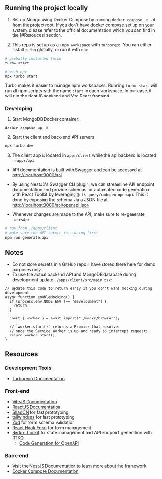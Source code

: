 ## Running the project locally

1. Set up Mongo using Docker Compose by running `docker compose up -d`
   from the project root. If you don't have docker compose set up on your system,
   please refer to the official documentation which you can find in
   the [#Resouces] section.

2. This repo is set up as an `npm workspace` with `turborepo`.
   You can either install `turbo` globally, or run it with `npx`:

```bash
# globally installed turbo
turbo start

# with npx
npx turbo start
```

Turbo makes it easier to manage npm workspaces. Running `turbo start` will run all npm scripts
with the name `start` in each workspace. In our case, it will run the NestJS backend and
Vite React frontend.

### Developing

1. Start MongoDB Docker container:

```bash
docker compose up -d
```

2. Start the client and back-end API servers:

```bash
npx turbo dev
```

3. The client app is located in `apps/client` while the api backend is located in `apps/api`

- API documentation is built with Swagger and can be accessed at [http://localhost:3000/api]()

- By using NestJS's Swagger CLI plugin, we can streamline
  API endpoint documentation and provide schemas for automated code generation with
  React Toolkit by leveraging `@rtk-query/codegen-openapi`.
  This is done by exposing the schema via a JSON file at [http://localhost:3000/api/openapi.json]()

- Whenever changes are made to the API, make sure to re-generate `usersApi`:

```bash
# run from ./apps/client
# make sure the API server is running first
npm run generate:api
```

## Notes

- Do not store secrets in a GitHub repo. I have stored there
  here for demo purposes only.
- To use the actual backend API and MongoDB database during development update `./apps/client/src/main.tsx`:

```tsx
// update this code to return early if you don't want mocking during development
async function enableMocking() {
  if (process.env.NODE_ENV !== "development") {
    return;
  }

  const { worker } = await import("./mocks/browser");

  // `worker.start()` returns a Promise that resolves
  // once the Service Worker is up and ready to intercept requests.
  return worker.start();
}
```

## Resources

### Development Tools

- [Turborepo Documentation](https://turbo.build/repo/docs)

### Front-end

- [ViteJS Documentation](https://vitejs.dev/guide/)
- [ReactJS Documentation](https://react.dev/reference/react)
- [ShadCN](https://ui.shadcn.com/docs) for fast prototyping
- [tailwindcss](https://tailwindcss.com/) for fast prototyping
- [Zod](https://zod.dev/) for form schema validation
- [React Hook Form](https://react-hook-form.com/) for form management
- [Redux Toolkit](https://redux-toolkit.js.org/) for state management
  and API endpoint generation with RTKQ
  - [Code Generation for OpenAPI](https://redux-toolkit.js.org/rtk-query/usage/code-generation)

### Back-end

- Visit the [NestJS Documentation](https://docs.nestjs.com) to learn
  more about the framework.
- [Docker Compose Documentation](https://docs.docker.com/compose/)
